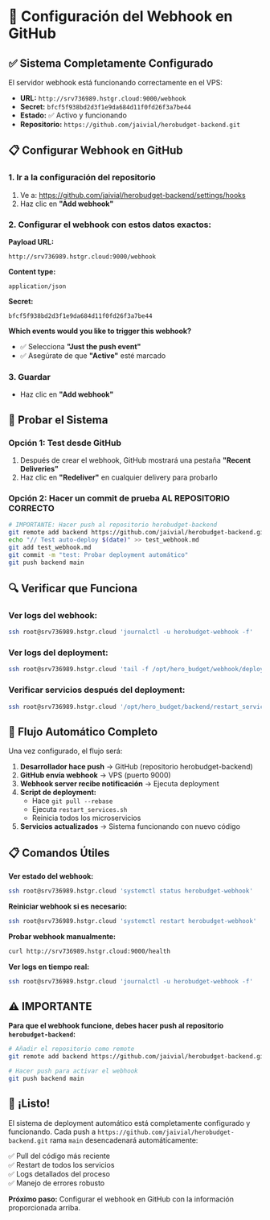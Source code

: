 # 🔧 Configuración del Webhook en GitHub

## ✅ Sistema Completamente Configurado

El servidor webhook está funcionando correctamente en el VPS:
- **URL:** `http://srv736989.hstgr.cloud:9000/webhook`
- **Secret:** `bfcf5f938bd2d3f1e9da684d11f0fd26f3a7be44`
- **Estado:** ✅ Activo y funcionando
- **Repositorio:** `https://github.com/jaivial/herobudget-backend.git`

## 📋 Configurar Webhook en GitHub

### 1. Ir a la configuración del repositorio
1. Ve a: https://github.com/jaivial/herobudget-backend/settings/hooks
2. Haz clic en **"Add webhook"**

### 2. Configurar el webhook con estos datos exactos:

**Payload URL:**
```
http://srv736989.hstgr.cloud:9000/webhook
```

**Content type:**
```
application/json
```

**Secret:**
```
bfcf5f938bd2d3f1e9da684d11f0fd26f3a7be44
```

**Which events would you like to trigger this webhook?**
- ✅ Selecciona **"Just the push event"**
- ✅ Asegúrate de que **"Active"** esté marcado

### 3. Guardar
- Haz clic en **"Add webhook"**

## 🧪 Probar el Sistema

### Opción 1: Test desde GitHub
1. Después de crear el webhook, GitHub mostrará una pestaña **"Recent Deliveries"**
2. Haz clic en **"Redeliver"** en cualquier delivery para probarlo

### Opción 2: Hacer un commit de prueba AL REPOSITORIO CORRECTO
```bash
# IMPORTANTE: Hacer push al repositorio herobudget-backend
git remote add backend https://github.com/jaivial/herobudget-backend.git
echo "// Test auto-deploy $(date)" >> test_webhook.md
git add test_webhook.md
git commit -m "test: Probar deployment automático"
git push backend main
```

## 🔍 Verificar que Funciona

### Ver logs del webhook:
```bash
ssh root@srv736989.hstgr.cloud 'journalctl -u herobudget-webhook -f'
```

### Ver logs del deployment:
```bash
ssh root@srv736989.hstgr.cloud 'tail -f /opt/hero_budget/webhook/deployment.log'
```

### Verificar servicios después del deployment:
```bash
ssh root@srv736989.hstgr.cloud '/opt/hero_budget/backend/restart_services.sh'
```

## 🚀 Flujo Automático Completo

Una vez configurado, el flujo será:

1. **Desarrollador hace push** → GitHub (repositorio herobudget-backend)
2. **GitHub envía webhook** → VPS (puerto 9000)
3. **Webhook server recibe notificación** → Ejecuta deployment
4. **Script de deployment:**
   - Hace `git pull --rebase`
   - Ejecuta `restart_services.sh`
   - Reinicia todos los microservicios
5. **Servicios actualizados** → Sistema funcionando con nuevo código

## 📋 Comandos Útiles

**Ver estado del webhook:**
```bash
ssh root@srv736989.hstgr.cloud 'systemctl status herobudget-webhook'
```

**Reiniciar webhook si es necesario:**
```bash
ssh root@srv736989.hstgr.cloud 'systemctl restart herobudget-webhook'
```

**Probar webhook manualmente:**
```bash
curl http://srv736989.hstgr.cloud:9000/health
```

**Ver logs en tiempo real:**
```bash
ssh root@srv736989.hstgr.cloud 'journalctl -u herobudget-webhook -f'
```

## ⚠️ IMPORTANTE

**Para que el webhook funcione, debes hacer push al repositorio `herobudget-backend`:**

```bash
# Añadir el repositorio como remote
git remote add backend https://github.com/jaivial/herobudget-backend.git

# Hacer push para activar el webhook
git push backend main
```

## 🎯 ¡Listo!

El sistema de deployment automático está completamente configurado y funcionando. Cada push a `https://github.com/jaivial/herobudget-backend.git` rama `main` desencadenará automáticamente:

✅ Pull del código más reciente  
✅ Restart de todos los servicios  
✅ Logs detallados del proceso  
✅ Manejo de errores robusto

**Próximo paso:** Configurar el webhook en GitHub con la información proporcionada arriba. 